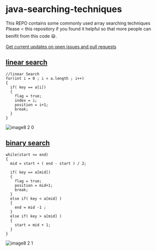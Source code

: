 # java-searching-techniques

This REPO contains some commonly used array searching techniques
<br />Please ⭐ this repository if you found it helpful so that more people can benifit from this code 😃.
<br />
<br />
[Get current updates on open issues and pull requests]

## [linear search]
```
//linear Search 
for(int i = 0 ; i < a.length ; i++)
{
  if( key == a[i])
  {
    flag = true; 
    index = i; 
    position = i+1;
    break;
  }
} 
```
![image8 2 0](https://user-images.githubusercontent.com/76808676/105989215-ce8bed80-60c6-11eb-8fa4-e1d0d2ef5db3.png)


## [binary search]
```
while(start <= end)
{
  mid = start + ( end - start ) / 2;
            
  if( key == a[mid])
  {
    flag = true;
    position = mid+1;
    break;
  }
  else if( key < a[mid] ) 
  {
    end = mid -1 ;
  }
  else if( key > a[mid] )
  {
    start = mid + 1;
  }  
}
```
![image8 2 1](https://user-images.githubusercontent.com/76808676/105989216-cfbd1a80-60c6-11eb-8da9-2cdc5046eb0d.png)



[linear search]: https://github.com/voyager2005/java-searching-techiniques/blob/main/linearSearch.java
[binary search]: https://github.com/voyager2005/java-searching-techiniques/blob/main/binarySearch.java
[Get current updates on open issues and pull requests]: https://github.com/voyager2005/java-searching-techiniques/pulse/monthly
